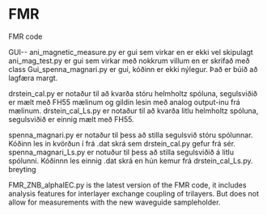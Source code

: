 # FMR
FMR code

GUI--
ani_magnetic_measure.py er gui sem virkar en er ekki vel skipulagt
ani_mag_test.py er gui sem virkar með nokkrum villum en er skrifað með class
Gui_spenna_magnari.py er gui, kóðinn er ekki nýlegur. Það er búið að lagfæra margt.

drstein_cal.py er notaður til að kvarða stóru helmholtz spóluna, segulsviðið er mælt með FH55 mælinum og gildin lesin með analog output-inu frá mælinum.
drstein_cal_Ls.py er notaður til að kvarða litlu helmholtz spóluna, segulsviðið er einnig mælt með FH55.

spenna_magnari.py er notaður til þess að stilla segulsvið stóru spólunnar. Kóðinn les in kvörðun í frá .dat skrá sem drstein_cal.py gefur frá sér.
spenna_magnari_Ls.py er notuður til þess að stilla segulsviðið á litlu spólunni. Kóðinnn les einnig .dat skrá en hún kemur frá drstein_cal_Ls.py.
breyting

FMR_ZNB_alphaIEC.py is the latest version of the FMR code, it includes analysis features for interlayer exchange coupling of trilayers. But does not allow for measurements with the new waveguide sampleholder.
